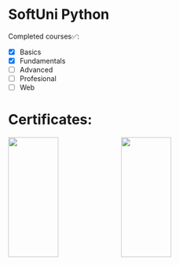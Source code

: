 # SoftUni Python

Completed courses✅:
- [x] Basics
- [x] Fundamentals
- [ ] Advanced
- [ ] Profesional
- [ ] Web

# Certificates:

<img align = "left" width = "45%" height = "25%" src="https://github.com/TsvetanG2/My-Projects/assets/106432651/5597165e-43ee-4fbb-b0fc-e156e5723d85">
<img align = "left" width = "45%" height = "25%" src="https://github.com/TsvetanG2/My-Projects/assets/106432651/0dd9e436-f2fd-49d9-a53f-29e238caaaa4">
